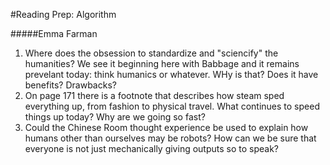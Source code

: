 #Reading Prep: Algorithm

#####Emma Farman

1. Where does the obsession to standardize and "sciencify" the humanities? We see it beginning here with Babbage and it remains prevelant today: think humanics or whatever. WHy is that? Does it have benefits? Drawbacks?
2. On page 171 there is a footnote that describes how steam sped everything up, from fashion to physical travel. What continues to speed things up today? Why are we going so fast?
3. Could the Chinese Room thought experience be used to explain how humans other than ourselves may be robots? How can we be sure that everyone is not just mechanically giving outputs so to speak?